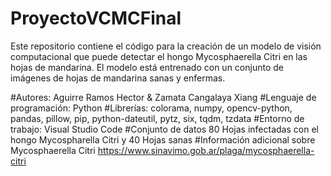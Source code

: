 # ProyectoVCMCFinal

Este repositorio contiene el código para la creación de un modelo de visión computacional que puede detectar el hongo Mycosphaerella Citri en las hojas de mandarina. El modelo está entrenado con un conjunto de imágenes de hojas de mandarina sanas y enfermas.

#Autores: Aguirre Ramos Hector & Zamata Cangalaya Xiang 
#Lenguaje de programación: Python 
#Librerías: colorama, numpy, opencv-python, pandas, pillow, pip, python-dateutil, pytz, six, tqdm, tzdata 
#Entorno de trabajo: Visual Studio Code 
#Conjunto de datos 80 Hojas infectadas con el hongo Mycospharella Citri y 40 Hojas sanas 
#Información adicional sobre Mycosphaerella Citri https://www.sinavimo.gob.ar/plaga/mycosphaerella-citri